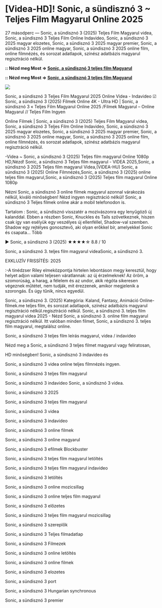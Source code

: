 # [Videa-HD]! Sonic, a sündisznó 3 ~ Teljes Film Magyarul Online 2025

27 másodperc — Sonic, a sündisznó 3 (2025) Teljes Film Magyarul videa, Sonic, a sündisznó 3 Teljes Film Online Indavideo, Sonic, a sündisznó 3 2025 magyar elozetes, Sonic, a sündisznó 3 2025 magyar premier, Sonic, a sündisznó 3 2025 online magyar, Sonic, a sündisznó 3 2025 online film, online filmnézés, és sorozat adatlapok, színész adatbázis magyarul regisztráció nélkül.

**:: Nézd meg Most => [Sonic, a sündisznó 3 teljes film Magyarul](https://t.co/bsvUytE2Jq)**

**:: Nézd meg Most => [Sonic, a sündisznó 3 teljes film Magyarul](https://t.co/bsvUytE2Jq)**

<p dir="auto"><a href="https://t.co/bsvUytE2Jq" title="GITHUB" rel="nofollow"><img src="https://i.imgur.com/jhNGoEt.gif" style="max-width: 100%;"></a></p>

Sonic, a sündisznó 3 Teljes Film Magyarul 2025 Online Videa - Indavideo ☑ Sonic, a sündisznó 3 (2025) Filmek Online 4K - Ultra HD | Sonic, a sündisznó 3 « Teljes Film Magyarul Online 2025 /Filmek Magyarul – Online Magyarul // Teljes Film Ingyen

Online Filmek | Sonic, a sündisznó 3 (2025) Teljes Film Magyarul videa, Sonic, a sündisznó 3 Teljes Film Online Indavideo, Sonic, a sündisznó 3 2025 magyar elozetes, Sonic, a sündisznó 3 2025 magyar premier, Sonic, a sündisznó 3 2025 online magyar, Sonic, a sündisznó 3 2025 online film, online filmnézés, és sorozat adatlapok, színész adatbázis magyarul regisztráció nélkül.

-Videa ~ Sonic, a sündisznó 3 (2025) Teljes film magyarul Online 1080p HD,Nézd! Sonic, a sündisznó 3 Teljes film magyarul - VIDEA 2025,Sonic, a sündisznó 3 2025 Teljes film magyarul Videa,(VIDEA-HU) Sonic, a sündisznó 3 (2025) Online Filmnézés,Sonic, a sündisznó 3 (2025) online teljes film magyarul,Sonic, a sündisznó 3 (2025) Teljes film magyarul Online 1080p

Nézni Sonic, a sündisznó 3 online filmek magyarul azonnal várakozás nélkül, kiváló minőségben! Nézd ingyen regisztráció nélkül! Sonic, a sündisznó 3 Teljes filmek online akár a mobil telefonodon is.

Tartalom : Sonic, a sündisznó visszatér a mozivászonra egy lenyűgöző új kalanddal. Ebben a részben Sonic, Knuckles és Tails szövetkeznek, hiszen csak így van esélyük egy veszélyes új ellenféllel, Shadow-val szemben. Shadow egy rejtélyes gonosztevő, aki olyan erőkkel bír, amelyekkel Sonic és csapata… Több

▶️ Sonic, a sündisznó 3 (2025) ★★★★☆ 8.8 / 10

Sonic, a sündisznó 3. teljes film magyarul videaSonic, a sündisznó 3.

EXKLUZÍV FRISSÍTÉS: 2025

:-A tinédzser Riley elmeközpontja hirtelen lebontáson megy keresztül, hogy helyet adjon valami teljesen váratlannak: az új érzelmeknek! Az öröm, a szomorúság, a harag, a félelem és az undor, akik régóta sikeresen végeznek műtétet, nem tudják, mit érezzenek, amikor megjelenik a szorongás. És úgy tűnik, nincs egyedül.

Sonic, a sündisznó 3. (2025) Kategória: Kaland, Fantasy, Animáció Online-filmek.me teljes film, és sorozat adatlapok, színész adatbázis magyarul regisztráció nélkül.regisztráció nélkül. Sonic, a sündisznó 3. teljes film magyarul videa 2025 - Nézd Sonic, a sündisznó 3. online film magyarul regisztráció nélkül. Itt valóban minden filmet, Sonic, a sündisznó 3. teljes film magyarul, megtalálsz online.

Sonic, a sündisznó 3 teljes film leírás magyarul, videa / indavideo

Nézd meg a Sonic, a sündisznó 3 teljes filmet magyarul vagy feliratosan, 

HD minőségben! Sonic, a sündisznó 3 indavideo és 

Sonic, a sündisznó 3 videa online teljes filmnézés ingyen. 

Sonic, a sündisznó 3 teljes film magyarul 

Sonic, a sündisznó 3 indavideo Sonic, a sündisznó 3 videa.

Sonic, a sündisznó 3 2025

Sonic, a sündisznó 3 teljes film magyarul

Sonic, a sündisznó 3 videa

Sonic, a sündisznó 3 indavideo

Sonic, a sündisznó 3 online filmek

Sonic, a sündisznó 3 online magyarul

Sonic, a sündisznó 3 efilmek Blockbuster

Sonic, a sündisznó 3 teljes film magyarul letöltés

Sonic, a sündisznó 3 teljes film magyarul indavideo

Sonic, a sündisznó 3 letöltés

Sonic, a sündisznó 3 online mozicsillag

Sonic, a sündisznó 3 online teljes film magyarul

Sonic, a sündisznó 3 előzetes

Sonic, a sündisznó 3 teljes film magyarul mozicsillag

Sonic, a sündisznó 3 szereplők

Sonic, a sündisznó 3 Teljes filmadatlap

Sonic, a sündisznó 3 Filmezek

Sonic, a sündisznó 3 online letöltés

Sonic, a sündisznó 3 online filmek

Sonic, a sündisznó 3 elozetes

Sonic, a sündisznó 3 port

Sonic, a sündisznó 3 Hungarian synchronous

Sonic, a sündisznó 3 premier
